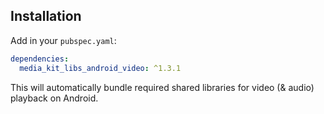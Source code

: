 ## Installation

Add in your `pubspec.yaml`:

```yaml
dependencies:
  media_kit_libs_android_video: ^1.3.1
```

This will automatically bundle required shared libraries for video (& audio) playback on Android.
